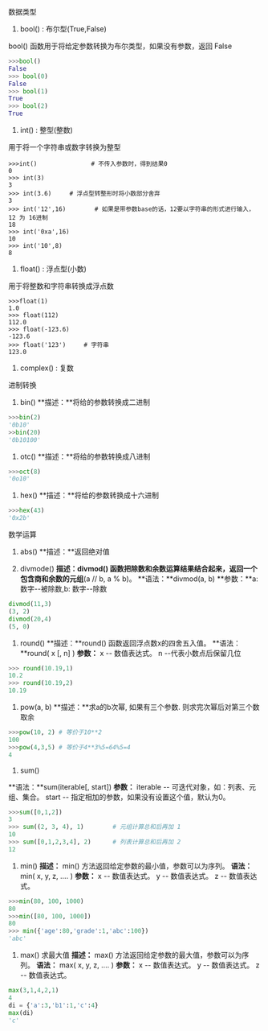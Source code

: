 数据类型

1. bool() : 布尔型(True,False)

  bool() 函数用于将给定参数转换为布尔类型，如果没有参数，返回 False

  ```python
  >>>bool()
  False
  >>> bool(0)
  False
  >>> bool(1)
  True
  >>> bool(2)
  True
  ```

  

1. int()  : 整型(整数)

  用于将一个字符串或数字转换为整型

  ```
  >>>int()               # 不传入参数时，得到结果0
  0
  >>> int(3)
  3
  >>> int(3.6)     # 浮点型转整形时将小数部分舍弃
  3
  >>> int('12',16)        # 如果是带参数base的话，12要以字符串的形式进行输入，12 为 16进制
  18
  >>> int('0xa',16)  
  10  
  >>> int('10',8)  
  8
  ```

  

1. float()  : 浮点型(小数)

  用于将整数和字符串转换成浮点数

  ```
  >>>float(1)
  1.0
  >>> float(112)
  112.0
  >>> float(-123.6)
  -123.6
  >>> float('123')     # 字符串
  123.0
  ```

1. complex()  : 复数

进制转换

1. bin()
**描述：**将给的参数转换成二进制
```python
>>>bin(2)
'0b10'
>>bin(20)
'0b10100'
```

1. otc() 
**描述：**将给的参数转换成八进制
```python
>>>oct(8)
'0o10'
```
1. hex() 
**描述：**将给的参数转换成十六进制
```python
>>>hex(43)
'0x2b'
```

数学运算

1. abs() 
**描述：**返回绝对值

1. divmode() 
**描述：**divmod() 函数把除数和余数运算结果结合起来，返回一个包含商和余数的**元组**(a // b, a % b)。
**语法：**divmod(a, b)
**参数：**a: 数字--被除数,b: 数字--除数
```python
divmod(11,3)
(3, 2)
divmod(20,4)
(5, 0)
```

1. round()
**描述：**round() 函数返回浮点数x的四舍五入值。
**语法：**round( x [, n] )
**参数：**
x -- 数值表达式。
n --代表小数点后保留几位
```python
>>> round(10.19,1)
10.2
>>> round(10.19,2)
10.19
```
1. pow(a, b) 
**描述：**求a的b次幂, 如果有三个参数. 则求完次幂后对第三个数取余
```python
>>>pow(10, 2) # 等价于10**2
100
>>>pow(4,3,5) # 等价于4**3%5=64%5=4
4
```

1. sum() 

  **语法：**sum(iterable[, start])
  **参数：**
  iterable -- 可迭代对象，如：列表、元组、集合。
  start -- 指定相加的参数，如果没有设置这个值，默认为0。
  ```python
  >>>sum([0,1,2])  
  3  
  >>> sum((2, 3, 4), 1)        # 元组计算总和后再加 1
  10
  >>> sum([0,1,2,3,4], 2)      # 列表计算总和后再加 2
  12
  ```

1. min() 
**描述：** min() 方法返回给定参数的最小值，参数可以为序列。
**语法：** min( x, y, z, .... )
**参数：**
x -- 数值表达式。
y -- 数值表达式。
z -- 数值表达式。
```python
>>>min(80, 100, 1000)
80
>>>min([80, 100, 1000])
80
>>> min({'age':80,'grade':1,'abc':100})
'abc'
```
1. max() 求最大值
**描述：** max() 方法返回给定参数的最大值，参数可以为序列。
**语法：** max( x, y, z, .... )
**参数：**
x -- 数值表达式。
y -- 数值表达式。
z -- 数值表达式。
```python
max(3,1,4,2,1)
4
di = {'a':3,'b1':1,'c':4}
max(di)
'c'
```